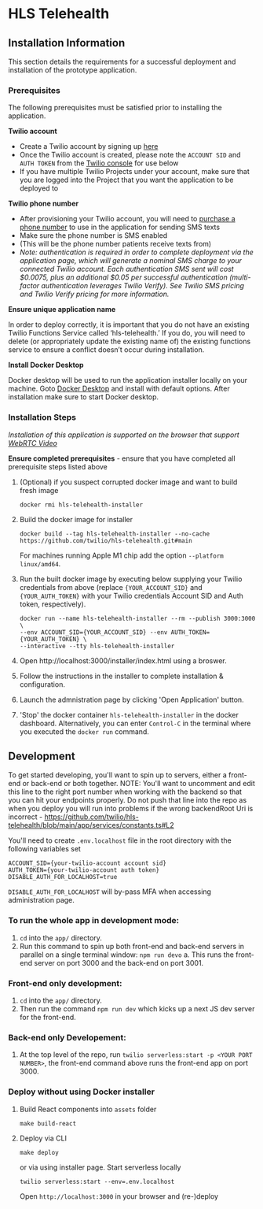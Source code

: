# HLS Telehealth


## <a name="install"></a>Installation Information

This section details the requirements for a successful deployment and installation of the prototype application.

### Prerequisites

The following prerequisites must be satisfied prior to installing the application.

**Twilio account**

- Create a Twilio account by signing up [here](https://www.twilio.com/try-twilio)
- Once the Twilio account is created,
  please note the `ACCOUNT SID` and `AUTH TOKEN`
  from the [Twilio console](https://console.twilio.com/) for use below
- If you have multiple Twilio Projects under your account, make sure that you are logged into the Project that you want the application to be deployed to

**Twilio phone number**

- After provisioning your Twilio account,
  you will need to [purchase a phone number](https://www.twilio.com/console/phone-numbers/incoming)
  to use in the application for sending SMS texts
- Make sure the phone number is SMS enabled
- (This will be the phone number patients receive texts from)
- <em>Note: authentication is required in order to complete deployment via the application page,
  which will generate a nominal SMS charge to your connected Twilio account.
  Each authentication SMS sent will cost $0.0075,
  plus an additional $0.05 per successful authentication
  (multi-factor authentication leverages Twilio Verify).
  See Twilio SMS pricing and Twilio Verify pricing for more information.</em>

**Ensure unique application name**

In order to deploy correctly, it is important
that you do not have an existing Twilio Functions Service called ‘hls-telehealth.’
If you do, you will need to delete (or appropriately update the existing name of)
the existing functions service to ensure a conflict doesn’t occur during installation.

**Install Docker Desktop**

Docker desktop will be used to run the application installer locally on your machine.
Goto [Docker Desktop](https://www.docker.com/products/docker-desktop)
and install with default options.
After installation make sure to start Docker desktop.


### Installation Steps


*Installation of this application is supported on the browser that support
[WebRTC Video](https://www.twilio.com/docs/video/javascript#supported-browsers)*


**Ensure completed prerequisites** - ensure that you have completed all prerequisite steps listed above

1. (Optional) if you suspect corrupted docker image and want to build fresh image
   ```shell
   docker rmi hls-telehealth-installer
   ```
2. Build the docker image for installer
   ```shell
   docker build --tag hls-telehealth-installer --no-cache https://github.com/twilio/hls-telehealth.git#main
   ```
   For machines running Apple M1 chip add the option `--platform linux/amd64`.

3. Run the built docker image by executing below supplying your Twilio credentials from above
   (replace `{YOUR_ACCOUNT_SID}` and `{YOUR_AUTH_TOKEN}` with your Twilio credentials Account SID and Auth token, respectively).
    ```shell
    docker run --name hls-telehealth-installer --rm --publish 3000:3000 \
    --env ACCOUNT_SID={YOUR_ACCOUNT_SID} --env AUTH_TOKEN={YOUR_AUTH_TOKEN} \
    --interactive --tty hls-telehealth-installer
    ```

4. Open http://localhost:3000/installer/index.html using a broswer.

5. Follow the instructions in the installer to complete installation & configuration.

6. Launch the admnistration page by clicking 'Open Application' button.

7. 'Stop' the docker container `hls-telehealth-installer` in the docker dashboard.
   Alternatively, you can enter `Control-C` in the terminal where you executed the `docker run` command.

## Development

To get started developing, you'll want to spin up to servers, either a front-end or back-end or both together.
NOTE: You'll want to uncomment and edit this line to the right port number when working with the backend so that you can hit your endpoints properly.  Do not push that line into the repo as when you deploy you will run into problems if the wrong backendRoot Uri is incorrect - https://github.com/twilio/hls-telehealth/blob/main/app/services/constants.ts#L2 

You'll need to create `.env.localhost` file in the root directory with the following variables set

```shell
ACCOUNT_SID={your-twilio-account account sid}
AUTH_TOKEN={your-twilio-account auth token}
DISABLE_AUTH_FOR_LOCALHOST=true
```

`DISABLE_AUTH_FOR_LOCALHOST` will by-pass MFA when accessing administration page.

### To run the whole app in development mode:
1. ```cd``` into the ```app/``` directory.
2. Run this command to spin up both front-end and back-end servers in parallel on a single terminal window: ```npm run devo```
  a. This runs the front-end server on port 3000 and the back-end on port 3001.

### Front-end only development:
1. ```cd``` into the ```app/``` directory.
2. Then run the command ```npm run dev``` which kicks up a next JS dev server for the front-end.

### Back-end only Developement:
1. At the top level of the repo, run ```twilio serverless:start -p <YOUR PORT NUMBER>```, the front-end command above runs the front-end app on port 3000. 

### Deploy without using Docker installer

1. Build React components into `assets` folder
   ```shell
   make build-react
   ```
2. Deploy via CLI
   ```shell
   make deploy
   ```
   or via using installer page.
   Start serverless locally
   ```shell
   twilio serverless:start --env=.env.localhost
   ```
   Open `http://localhost:3000` in your browser and (re-)deploy
